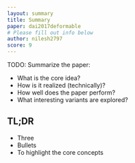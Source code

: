 ```yaml
---
layout: summary
title: Summary
paper: dai2017deformable
# Please fill out info below
author: nilesh2797
score: 9
---
```


TODO: Summarize the paper:
* What is the core idea?
* How is it realized (technically)?
* How well does the paper perform?
* What interesting variants are explored?

## TL;DR
* Three
* Bullets
* To highlight the core concepts
